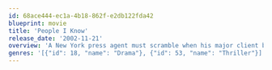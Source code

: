 ```yaml
---
id: 68ace444-ec1a-4b18-862f-e2db122fda42
blueprint: movie
title: 'People I Know'
release_date: '2002-11-21'
overview: 'A New York press agent must scramble when his major client becomes embroiled in a huge scandal.'
genres: '[{"id": 18, "name": "Drama"}, {"id": 53, "name": "Thriller"}]'
---
```

